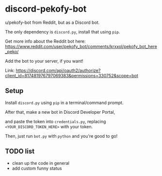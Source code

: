 # discord-pekofy-bot

u/pekofy-bot from Reddit, but as a Discord bot.

The only dependency is `discord.py`, install that using `pip`.

Get more info about the Reddit bot here: https://www.reddit.com/user/pekofy_bot/comments/krxxol/pekofy_bot_here_peko/

Add the bot to your server, if you want!

Link: https://discord.com/api/oauth2/authorize?client_id=817481976797069383&permissions=330752&scope=bot

## Setup
Install `discord.py` using `pip` in a terminal/command prompt.

After that, make a new bot in Discord Developer Portal,

and paste the token into `credentials.py`, replacing `<YOUR_DISCORD_TOKEN_HERE>` with your token.

Then, just run `bot.py` with `python` and you're good to go!

## TODO list
- clean up the code in general
- add custom funny status